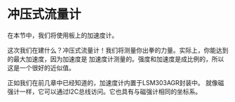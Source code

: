 # 冲压式流量计

在本节中，我们将使用板上的加速度计。

这次我们在建什么？冲压式流量计！我们将测量你出拳的力量。实际上，你能达到的最大加速度，因为加速度是
加速度计测量的。强度和加速度是成比例的，所以这是一个很好的近似值。

正如我们在前几章中已经知道的，加速度计内置于LSM303AGR封装中。
就像磁强计一样，它可以通过I2C总线访问。它也具有与磁强计相同的坐标系。
